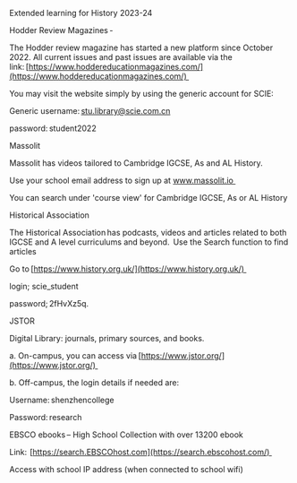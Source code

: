 Extended learning for History 2023-24 

Hodder Review Magazines - 

The Hodder review magazine has started a new platform since October 2022. All current issues and past issues are available via the link: [https://www.hoddereducationmagazines.com/](https://www.hoddereducationmagazines.com/) 

You may visit the website simply by using the generic account for SCIE: 

Generic username: [stu.library@scie.com.cn](mailto:stu.library@scie.com.cn) 

password: student2022 

Massolit  

Massolit has videos tailored to Cambridge IGCSE, As and AL History.  

Use your school email address to sign up at www.massolit.io 

You can search under 'course view' for Cambridge IGCSE, As or AL History 

Historical Association 

The Historical Association has podcasts, videos and articles related to both IGCSE and A level curriculums and beyond.  Use the Search function to find articles  

Go to [https://www.history.org.uk/](https://www.history.org.uk/) 

login; scie_student   

password; 2fHvXz5q.   

JSTOR   

Digital Library: journals, primary sources, and books. 

a. On-campus, you can access via [https://www.jstor.org/](https://www.jstor.org/) 

b. Off-campus, the login details if needed are: 

Username: shenzhencollege 

Password: research 

EBSCO ebooks – High School Collection with over 13200 ebook 

Link:  [https://search.EBSCOhost.com](https://search.ebscohost.com/) 

Access with school IP address (when connected to school wifi)